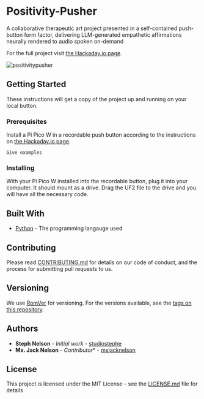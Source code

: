 # Positivity-Pusher

A collaborative therapeutic art project presented in a self-contained push-button form factor, delivering LLM-generated empathetic affirmations neurally rendered to audio spoken on-demand

For the full project visit [the Hackaday.io page](https://hackaday.io/project/190629-the-positivity-pusher). 

![positivitypusher](https://github.com/StephAndJacksWorkshop/Positivity-Pusher/assets/131804912/24796d7d-651d-4a81-9c3c-490ebd30408b)

## Getting Started

These instructions will get a copy of the project up and running on your local button.

### Prerequisites

Install a Pi Pico W in a recordable push button according to the instructions on [the Hackaday.io page](https://hackaday.io/project/190629-the-positivity-pusher). 

```
Give examples
```

### Installing

With your Pi Pico W installed into the recordable button, plug it into your computer. It should mount as a drive. Drag the UF2 file to the drive and you will have all the necessary code.


## Built With

* [Python](https://www.python.org) - The programming langauge used

## Contributing

Please read [CONTRIBUTING.md]() for details on our code of conduct, and the process for submitting pull requests to us.

## Versioning

We use [RomVer](https://github.com/romversioning/romver) for versioning. For the versions available, see the [tags on this repository](https://github.com/stephandjacksworkshop/positivitpusher/tags). 

## Authors

* **Steph Nelson** - *Initial work* - [studiostephe](https://github.com/studiostephe)
* **Mx. Jack Nelson** - *Contributor** - [mxjacknelson](https://github.com/mxjacknelson)

## License

This project is licensed under the MIT License - see the [LICENSE.md](LICENSE.md) file for details
